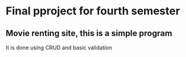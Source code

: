 <H1>Final pproject for fourth semester</H1>
<h2>Movie renting site, this is a simple program</h2>
<p>It is done using CRUD and basic validation</p>
